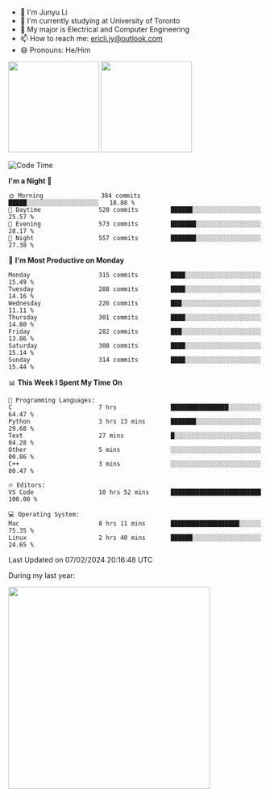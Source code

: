 ### 
- 👨 I'm Junyu Li
- 📖 I'm currently studying at University of Toronto
- 🌱 My major is Electrical and Computer Engineering
- 📫 How to reach me: ericli.jy@outlook.com
- 😄 Pronouns: He/Him

<p align="left">  
  <img height="180em" src="https://github-readme-stats-sigma-five-48.vercel.app/api?username=ericjyli&theme=tokyonight&show_icons=true&count_private=true&include_orgs=true" />
  <img height="180em" src="https://github-readme-stats-sigma-five-48.vercel.app/api/top-langs/?username=ericjyli&theme=tokyonight&count_private=true&include_orgs=true&include_orgs=true&layout=compact" />
</p>

<!--START_SECTION:waka-->
![Code Time](http://img.shields.io/badge/Code%20Time-409%20hrs%2048%20mins-blue)

**I'm a Night 🦉** 

```text
🌞 Morning                384 commits         █████░░░░░░░░░░░░░░░░░░░░   18.88 % 
🌆 Daytime                520 commits         ██████░░░░░░░░░░░░░░░░░░░   25.57 % 
🌃 Evening                573 commits         ███████░░░░░░░░░░░░░░░░░░   28.17 % 
🌙 Night                  557 commits         ███████░░░░░░░░░░░░░░░░░░   27.38 % 
```
📅 **I'm Most Productive on Monday** 

```text
Monday                   315 commits         ████░░░░░░░░░░░░░░░░░░░░░   15.49 % 
Tuesday                  288 commits         ████░░░░░░░░░░░░░░░░░░░░░   14.16 % 
Wednesday                226 commits         ███░░░░░░░░░░░░░░░░░░░░░░   11.11 % 
Thursday                 301 commits         ████░░░░░░░░░░░░░░░░░░░░░   14.80 % 
Friday                   282 commits         ███░░░░░░░░░░░░░░░░░░░░░░   13.86 % 
Saturday                 308 commits         ████░░░░░░░░░░░░░░░░░░░░░   15.14 % 
Sunday                   314 commits         ████░░░░░░░░░░░░░░░░░░░░░   15.44 % 
```


📊 **This Week I Spent My Time On** 

```text
💬 Programming Languages: 
C                        7 hrs               ████████████████░░░░░░░░░   64.47 % 
Python                   3 hrs 13 mins       ███████░░░░░░░░░░░░░░░░░░   29.68 % 
Text                     27 mins             █░░░░░░░░░░░░░░░░░░░░░░░░   04.28 % 
Other                    5 mins              ░░░░░░░░░░░░░░░░░░░░░░░░░   00.86 % 
C++                      3 mins              ░░░░░░░░░░░░░░░░░░░░░░░░░   00.47 % 

🔥 Editors: 
VS Code                  10 hrs 52 mins      █████████████████████████   100.00 % 

💻 Operating System: 
Mac                      8 hrs 11 mins       ███████████████████░░░░░░   75.35 % 
Linux                    2 hrs 40 mins       ██████░░░░░░░░░░░░░░░░░░░   24.65 % 
```


 Last Updated on 07/02/2024 20:16:48 UTC
<!--END_SECTION:waka-->

<p> During my last year: </p>
<img height="400em" src="https://github-readme-stats-git-master-ericjyli.vercel.app/api/wakatime?username=ericjyli&layout=compact&theme=tokyonight" />

<!--
Here are some ideas to get you started:

- 🔭 I’m currently working on ...
- 🌱 I’m currently learning ...
- 👯 I’m looking to collaborate on ...
- 🤔 I’m looking for help with ...
- 💬 Ask me about ...
- 📫 How to reach me: ...
- 😄 Pronouns: ...
- ⚡ Fun fact: ...
-->
